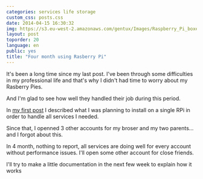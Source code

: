 ```yaml
---
categories: services life storage
custom_css: posts.css
date: 2014-04-15 16:30:32
img: https://s3.eu-west-2.amazonaws.com/gentux/Images/Raspberry_Pi_boxed.jpg
layout: post
toporder: 20
language: en
public: yes
title: "Four month using Rasberry Pi"
---
```



It's been a long time since my last post. I've been through some difficulties in my professional life and that's why I
didn't had time to worry about my Rasberry Pies.

And I'm glad to see how well they handled their job during this period.

In [my first post](https://romain.soufflet.io/services/life/2014/01/09/Romain-Soufflet-s-blog-oppened.html) I described
what I was planning to install on a single RPi in order to handle all services I needed.

Since that, I openned 3 other accounts for my broser and my two parents… and I forgot about this.

In 4 month, nothing to report, all services are doing well for every account without performance issues. I'll open some
other account for close friends.

I'll try to make a little documentation in the next few week to explain how it works
